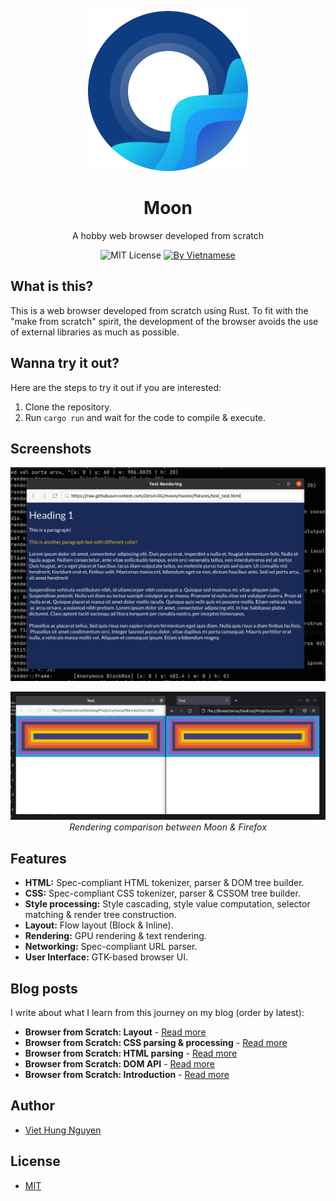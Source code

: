 <p align="center"><img src="./resources/logo.png" /></p>

<h1 align="center">Moon</h1>
<p align="center">A hobby web browser developed from scratch</p>

<p align="center">
  <img src="https://img.shields.io/badge/license-MIT-blue" alt="MIT License" />
  <a href="https://webuild.community">
    <img src="https://raw.githubusercontent.com/webuild-community/badge/master/svg/by.svg" alt="By Vietnamese" />
  </a>
</p>

## What is this?

This is a web browser developed from scratch using Rust. To fit with the "make from scratch" spirit, the development of the browser avoids the use of external libraries as much as possible.

## Wanna try it out?

Here are the steps to try it out if you are interested:

1. Clone the repository.
2. Run `cargo run` and wait for the code to compile & execute.

## Screenshots

<p align="center">
  <img src="./documentation/screenshot.png" />
</p>

<p align="center">
  <img src="./documentation/screenshot_compare.png" />
  <em>Rendering comparison between Moon & Firefox</em>
</p>

## Features

- **HTML:** Spec-compliant HTML tokenizer, parser & DOM tree builder.
- **CSS:** Spec-compliant CSS tokenizer, parser & CSSOM tree builder.
- **Style processing:** Style cascading, style value computation, selector matching & render tree construction.
- **Layout:** Flow layout (Block & Inline).
- **Rendering:** GPU rendering & text rendering.
- **Networking:** Spec-compliant URL parser.
- **User Interface:** GTK-based browser UI.

## Blog posts

I write about what I learn from this journey on my blog (order by latest):

- **Browser from Scratch: Layout** - [Read more][5]
- **Browser from Scratch: CSS parsing & processing** - [Read more][4]
- **Browser from Scratch: HTML parsing** - [Read more][3]
- **Browser from Scratch: DOM API** - [Read more][2]
- **Browser from Scratch: Introduction** - [Read more][1]

## Author

- [Viet Hung Nguyen](https://github.com/ZeroX-DG)

## License

- [MIT](LICENSE)

[1]: https://zerox-dg.github.io/blog/2020/05/29/Browser-from-Scratch-Introduction/
[2]: https://zerox-dg.github.io/blog/2020/09/01/Browser-from-Scratch-DOM-API/
[3]: https://zerox-dg.github.io/blog/2020/10/24/Browser-from-Scratch-HTML-parsing/
[4]: https://zerox-dg.github.io/blog/2021/01/13/Browser-from-Scratch-CSS-parsing-processing/
[5]: https://zerox-dg.github.io/blog/2021/09/26/Browser-from-Scratch-Layout/
